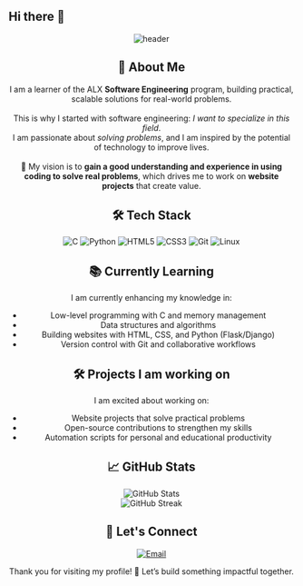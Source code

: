## Hi there 👋

<!-- Banner Section -->
<p align="center">
  <img src="https://capsule-render.vercel.app/api?type=waving&color=0:3b82f6,100:0ea5e9&height=200&section=header&text=Hi%20👋,%20I'm%20Ruth!&fontSize=40&fontColor=ffffff" alt="header">
</p>

<!-- Introduction -->
<h2 align="center">🌱 About Me</h2>

<p align="center">
  I am a learner of the ALX <strong>Software Engineering</strong> program, building practical, scalable solutions for real-world problems. <br><br>
  This is why I started with software engineering: <em>I want to specialize in this field</em>. <br>
  I am passionate about <em>solving problems</em>, and I am inspired by the potential of technology to improve lives. <br><br>
  🚀 My vision is to <strong>gain a good understanding and experience in using coding to solve real problems</strong>, which drives me to work on <strong>website projects</strong> that create value.
</p>

<!-- Tech Stack -->
<h2 align="center">🛠️ Tech Stack</h2>

<p align="center">
  <img src="https://img.shields.io/badge/C-00599C?style=for-the-badge&logo=c&logoColor=white" alt="C">
  <img src="https://img.shields.io/badge/Python-3776AB?style=for-the-badge&logo=python&logoColor=white" alt="Python">
  <img src="https://img.shields.io/badge/HTML5-E34F26?style=for-the-badge&logo=html5&logoColor=white" alt="HTML5">
  <img src="https://img.shields.io/badge/CSS3-1572B6?style=for-the-badge&logo=css3&logoColor=white" alt="CSS3">
  <img src="https://img.shields.io/badge/Git-F05032?style=for-the-badge&logo=git&logoColor=white" alt="Git">
  <img src="https://img.shields.io/badge/Linux-FCC624?style=for-the-badge&logo=linux&logoColor=black" alt="Linux">
</p>

<!-- Current Learning -->
<h2 align="center">📚 Currently Learning</h2>

<p align="center">
  I am currently enhancing my knowledge in:
  <ul align="center">
    <li>Low-level programming with C and memory management</li>
    <li>Data structures and algorithms</li>
    <li>Building websites with HTML, CSS, and Python (Flask/Django)</li>
    <li>Version control with Git and collaborative workflows</li>
  </ul>
</p>

<!-- Projects -->
<h2 align="center">🛠️ Projects I am working on</h2>

<p align="center">
  I am excited about working on:
  <ul align="center">
    <li>Website projects that solve practical problems</li>
    <li>Open-source contributions to strengthen my skills</li>
    <li>Automation scripts for personal and educational productivity</li>
  </ul>
</p>

<!-- GitHub Stats -->
<h2 align="center">📈 GitHub Stats</h2>

<p align="center">
  <img src="https://github-readme-stats.vercel.app/api?username=Ruth233&show_icons=true&theme=radical" alt="GitHub Stats">
  <br>
  <img src="https://streak-stats.demolab.com/?user=Ruth233&theme=radical" alt="GitHub Streak">
</p>

<!-- Connect with Me -->
<h2 align="center">🤝 Let's Connect</h2>

<p align="center">
  <a href="mailto:qweba369@gmail.com"><img src="https://img.shields.io/badge/-Email-D14836?style=flat-square&logo=Gmail&logoColor=white" alt="Email"></a>
</p>

<!-- Footer -->
<p align="center">
  Thank you for visiting my profile! 🚀 Let’s build something impactful together.
</p>
